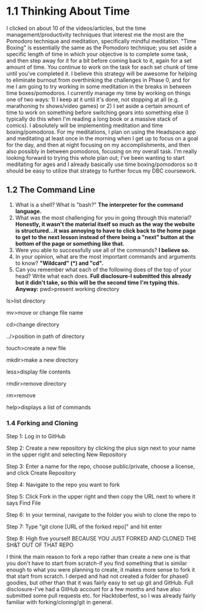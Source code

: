 # 1.1 Thinking About Time
I clicked on about 10 of the videos/articles, but the time management/productivity techniques that interest me the most are the Pomodoro technique and meditation, specifically mindful meditation.  "Time Boxing" is essentially the same as the Pomodoro technique; you set aside a specific length of time in which your objective is to complete some task, and then step away for it for a bit before coming back to it, again for a set amount of time.  You continue to work on the task for each set chunk of time until you've completed it.  I believe this strategy will be awesome for helping to eliminate burnout from overthinking the challenges in Phase 0, and for me I am going to try working in some meditation in the breaks in between time boxes/pomodoros.  I currently manage my time by working on things one of two ways: 1) I keep at it until it's done, not stopping at all (e.g. marathoning tv shows/video games) or 2) I set aside a certain amount of time to work on something before switching gears into something else (I typically do this when I'm reading a long book or a massive stack of comics).  I absolutely will be implementing meditation and time boxing/pomodoros.  For my meditations, I plan on using the Headspace app and meditating at least once in the morning when I get up to focus on a goal for the day, and then at night focusing on my accomplishments, and then also possibly in between pomodoros, focusing on my overall task.  I'm really looking forward to trying this whole plan out; I've been wanting to start meditating for ages and I already basically use time boxing/pomodoros so it should be easy to utilize that strategy to further focus my DBC coursework.

## 1.2 The Command Line
1. What is a shell? What is "bash?" **The interpreter for the command language.**
2. What was the most challenging for you in going through this material? **Honestly, it wasn't the material itself so much as the way the website is structured...it was annoying to have to click back to the home page to get to the next lesson instead of there being a "next" button at the bottom of the page or something like that.**
3. Were you able to successfully use all of the commands? **I believe so.**
4. In your opinion, what are the most important commands and arguments to know? **"Wildcard" (*) and "cd".**
5. Can you remember what each of the following does of the top of your head? Write what each does. **Full disclosure-I submitted this already but it didn't take, so this will be the second time I'm typing this.  Anyway:**
pwd>present working directory

ls>list directory

mv>move or change file name

cd>change directory

../>position in path of directory

touch>create a new file

mkdir>make a new directory

less>display file contents

rmdir>remove directory

rm>remove

help>displays a list of commands
### 1.4 Forking and Cloning
Step 1: Log in to GitHub

Step 2: Create a new repository by clicking the plus sign next to your name in the upper right and selecting New Repository

Step 3: Enter a name for the repo, choose public/private, choose a license, and click Create Repository

Step 4: Navigate to the repo you want to fork

Step 5: Click Fork in the upper right and then copy the URL next to where it says Find File

Step 6: In your terminal, navigate to the folder you wish to clone the repo to

Step 7: Type "git clone [URL of the forked repo]" and hit enter

Step 8: High five yourself BECAUSE YOU JUST FORKED AND CLONED THE SH&T OUT OF THAT REPO



I think the main reason to fork a repo rather than create a new one is that you don't have to start from scratch-if you find something that is similar enough to what you were planning to create, it makes more sense to fork it that start from scratch.  I derped and had not created a folder for phase0 goodies, but other than that it was fairly easy to set up git and GitHub.  Full disclosure-I've had a GitHub account for a few months and have also submitted some pull requests etc. for Hacktoberfest, so I was already fairly familiar with forking/cloning/git in general.